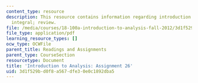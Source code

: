 ```yaml
---
content_type: resource
description: This resource contains information regarding introduction to lebesgue
  integral; review.
file: /media/courses/18-100a-introduction-to-analysis-fall-2012/3d1f529bd0f8a567dfe30e0c1892dba5_MIT18_100AF12_Assign_26.pdf
file_type: application/pdf
learning_resource_types: []
ocw_type: OCWFile
parent_title: Readings and Assignments
parent_type: CourseSection
resourcetype: Document
title: 'Introduction to Analysis: Assignment 26'
uid: 3d1f529b-d0f8-a567-dfe3-0e0c1892dba5
---
```

